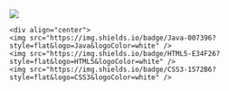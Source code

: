<img src="https://capsule-render.vercel.app/api?type=waving&color=0:24c6dc,100:514a9d&height=250&section=header&text=mynameis%20seok&fontSize=60&fontAlign=70&fontColor=221E52" />

	<div align="center">
	<img src="https://img.shields.io/badge/Java-007396?style=flat&logo=Java&logoColor=white" />
	<img src="https://img.shields.io/badge/HTML5-E34F26?style=flat&logo=HTML5&logoColor=white" />
	<img src="https://img.shields.io/badge/CSS3-1572B6?style=flat&logo=CSS3&logoColor=white" />
</div>
